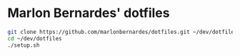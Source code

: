 # Marlon Bernardes' dotfiles

```sh
git clone https://github.com/marlonbernardes/dotfiles.git ~/dev/dotfiles
cd ~/dev/dotfiles
./setup.sh
```
